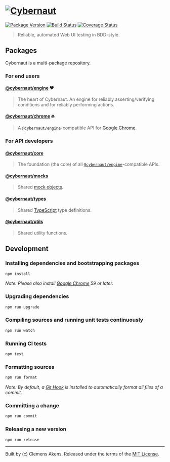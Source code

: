 # [![Cybernaut][cybernaut-logo]][cybernaut-website]

[![Package Version][badge-npm-image]][badge-npm-link]
[![Build Status][badge-travis-image]][badge-travis-link]
[![Coverage Status][badge-coveralls-image]][badge-coveralls-link]

> Reliable, automated Web UI testing in BDD-style.

## Packages

Cybernaut is a multi-package repository.

### For end users

#### [@cybernaut/engine][package-engine] ❤️

> The heart of Cybernaut: An engine for reliably asserting/verifying conditions and for reliably performing actions.

#### [@cybernaut/chrome][package-chrome] 🔥

> A [`@cybernaut/engine`][package-engine]-compatible API for [Google Chrome][external-google-chrome].

### For API developers

#### [@cybernaut/core][package-core]

> The foundation (the core) of all [`@cybernaut/engine`][package-engine]-compatible APIs.

#### [@cybernaut/mocks][package-mocks]

> Shared [mock objects][external-mock-object].

#### [@cybernaut/types][package-types]

> Shared [TypeScript][external-typescript] type definitions.

#### [@cybernaut/utils][package-utils]

> Shared utility functions.

## Development

### Installing dependencies and bootstrapping packages

```sh
npm install
```

*Note: Please also install [Google Chrome][external-google-chrome] 59 or later.*

### Upgrading dependencies

```sh
npm run upgrade
```

### Compiling sources and running unit tests continuously

```sh
npm run watch
```

### Running CI tests

```sh
npm test
```

### Formatting sources

```sh
npm run format
```

*Note: By default, a [Git Hook][external-git-hook] is installed to automatically format all files of a commit.*

### Committing a change

```sh
npm run commit
```

### Releasing a new version

```sh
npm run release
```

---
Built by (c) Clemens Akens. Released under the terms of the [MIT License][cybernaut-license].

[badge-npm-image]: https://img.shields.io/npm/v/@cybernaut/engine.svg
[badge-npm-link]: https://www.npmjs.com/org/cybernaut
[badge-travis-image]: https://travis-ci.org/clebert/cybernaut.svg?branch=master
[badge-travis-link]: https://travis-ci.org/clebert/cybernaut
[badge-coveralls-image]: https://coveralls.io/repos/github/clebert/cybernaut/badge.svg?branch=master
[badge-coveralls-link]: https://coveralls.io/github/clebert/cybernaut?branch=master

[cybernaut-license]: https://github.com/clebert/cybernaut/blob/master/LICENSE
[cybernaut-logo]: https://cybernaut.js.org/logo.svg
[cybernaut-website]: https://cybernaut.js.org/

[package-chrome]: https://github.com/clebert/cybernaut/tree/master/@cybernaut/chrome
[package-core]: https://github.com/clebert/cybernaut/tree/master/@cybernaut/core
[package-engine]: https://github.com/clebert/cybernaut/tree/master/@cybernaut/engine
[package-mocks]: https://github.com/clebert/cybernaut/tree/master/@cybernaut/mocks
[package-types]: https://github.com/clebert/cybernaut/tree/master/@cybernaut/types
[package-utils]: https://github.com/clebert/cybernaut/tree/master/@cybernaut/utils

[external-git-hook]: https://git-scm.com/docs/githooks
[external-google-chrome]: https://www.google.com/chrome/
[external-mock-object]: https://en.wikipedia.org/wiki/Mock_object
[external-typescript]: http://www.typescriptlang.org/
